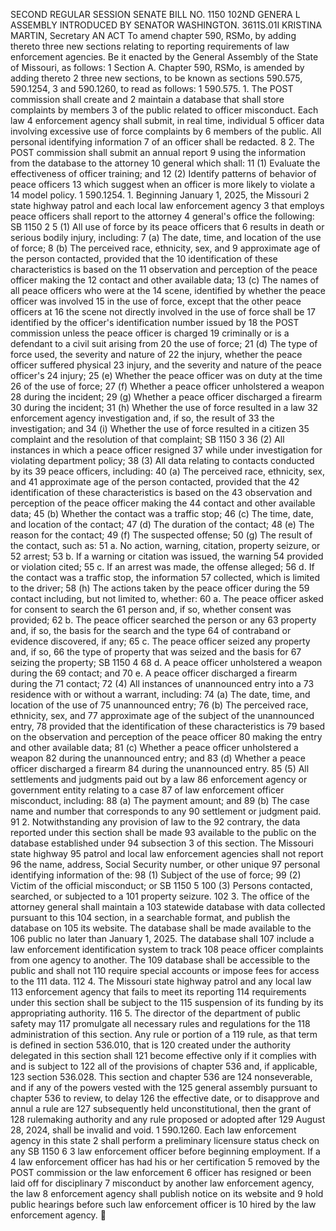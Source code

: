 SECOND REGULAR SESSION
SENATE BILL NO. 1150
102ND GENERA L ASSEMBLY
INTRODUCED BY SENATOR WASHINGTON.
3611S.01I KRISTINA MARTIN, Secretary
AN ACT
To amend chapter 590, RSMo, by adding thereto three new sections relating to reporting
requirements of law enforcement agencies.
Be it enacted by the General Assembly of the State of Missouri, as follows:
1 Section A. Chapter 590, RSMo, is amended by adding thereto
2 three new sections, to be known as sections 590.575, 590.1254,
3 and 590.1260, to read as follows:
1 590.575. 1. The POST commission shall create and
2 maintain a database that shall store complaints by members
3 of the public related to officer misconduct. Each law
4 enforcement agency shall submit, in real time, individual
5 officer data involving excessive use of force complaints by
6 members of the public. All personal identifying information
7 of an officer shall be redacted.
8 2. The POST commission shall submit an annual report
9 using the information from the database to the attorney
10 general which shall:
11 (1) Evaluate the effectiveness of officer training; and
12 (2) Identify patterns of behavior of peace officers
13 which suggest when an officer is more likely to violate a
14 model policy.
1 590.1254. 1. Beginning January 1, 2025, the Missouri
2 state highway patrol and each local law enforcement agency
3 that employs peace officers shall report to the attorney
4 general's office the following:
SB 1150 2
5 (1) All use of force by its peace officers that
6 results in death or serious bodily injury, including:
7 (a) The date, time, and location of the use of force;
8 (b) The perceived race, ethnicity, sex, and
9 approximate age of the person contacted, provided that the
10 identification of these characteristics is based on the
11 observation and perception of the peace officer making the
12 contact and other available data;
13 (c) The names of all peace officers who were at the
14 scene, identified by whether the peace officer was involved
15 in the use of force, except that the other peace officers at
16 the scene not directly involved in the use of force shall be
17 identified by the officer's identification number issued by
18 the POST commission unless the peace officer is charged
19 criminally or is a defendant to a civil suit arising from
20 the use of force;
21 (d) The type of force used, the severity and nature of
22 the injury, whether the peace officer suffered physical
23 injury, and the severity and nature of the peace officer's
24 injury;
25 (e) Whether the peace officer was on duty at the time
26 of the use of force;
27 (f) Whether a peace officer unholstered a weapon
28 during the incident;
29 (g) Whether a peace officer discharged a firearm
30 during the incident;
31 (h) Whether the use of force resulted in a law
32 enforcement agency investigation and, if so, the result of
33 the investigation; and
34 (i) Whether the use of force resulted in a citizen
35 complaint and the resolution of that complaint;
SB 1150 3
36 (2) All instances in which a peace officer resigned
37 while under investigation for violating department policy;
38 (3) All data relating to contacts conducted by its
39 peace officers, including:
40 (a) The perceived race, ethnicity, sex, and
41 approximate age of the person contacted, provided that the
42 identification of these characteristics is based on the
43 observation and perception of the peace officer making the
44 contact and other available data;
45 (b) Whether the contact was a traffic stop;
46 (c) The time, date, and location of the contact;
47 (d) The duration of the contact;
48 (e) The reason for the contact;
49 (f) The suspected offense;
50 (g) The result of the contact, such as:
51 a. No action, warning, citation, property seizure, or
52 arrest;
53 b. If a warning or citation was issued, the warning
54 provided or violation cited;
55 c. If an arrest was made, the offense alleged;
56 d. If the contact was a traffic stop, the information
57 collected, which is limited to the driver;
58 (h) The actions taken by the peace officer during the
59 contact including, but not limited to, whether:
60 a. The peace officer asked for consent to search the
61 person and, if so, whether consent was provided;
62 b. The peace officer searched the person or any
63 property and, if so, the basis for the search and the type
64 of contraband or evidence discovered, if any;
65 c. The peace officer seized any property and, if so,
66 the type of property that was seized and the basis for
67 seizing the property;
SB 1150 4
68 d. A peace officer unholstered a weapon during the
69 contact; and
70 e. A peace officer discharged a firearm during the
71 contact;
72 (4) All instances of unannounced entry into a
73 residence with or without a warrant, including:
74 (a) The date, time, and location of the use of
75 unannounced entry;
76 (b) The perceived race, ethnicity, sex, and
77 approximate age of the subject of the unannounced entry,
78 provided that the identification of these characteristics is
79 based on the observation and perception of the peace officer
80 making the entry and other available data;
81 (c) Whether a peace officer unholstered a weapon
82 during the unannounced entry; and
83 (d) Whether a peace officer discharged a firearm
84 during the unannounced entry.
85 (5) All settlements and judgments paid out by a law
86 enforcement agency or government entity relating to a case
87 of law enforcement officer misconduct, including:
88 (a) The payment amount; and
89 (b) The case name and number that corresponds to any
90 settlement or judgment paid.
91 2. Notwithstanding any provision of law to the
92 contrary, the data reported under this section shall be made
93 available to the public on the database established under
94 subsection 3 of this section. The Missouri state highway
95 patrol and local law enforcement agencies shall not report
96 the name, address, Social Security number, or other unique
97 personal identifying information of the:
98 (1) Subject of the use of force;
99 (2) Victim of the official misconduct; or
SB 1150 5
100 (3) Persons contacted, searched, or subjected to a
101 property seizure.
102 3. The office of the attorney general shall maintain a
103 statewide database with data collected pursuant to this
104 section, in a searchable format, and publish the database on
105 its website. The database shall be made available to the
106 public no later than January 1, 2025. The database shall
107 include a law enforcement identification system to track
108 peace officer complaints from one agency to another. The
109 database shall be accessible to the public and shall not
110 require special accounts or impose fees for access to the
111 data.
112 4. The Missouri state highway patrol and any local law
113 enforcement agency that fails to meet its reporting
114 requirements under this section shall be subject to the
115 suspension of its funding by its appropriating authority.
116 5. The director of the department of public safety may
117 promulgate all necessary rules and regulations for the
118 administration of this section. Any rule or portion of a
119 rule, as that term is defined in section 536.010, that is
120 created under the authority delegated in this section shall
121 become effective only if it complies with and is subject to
122 all of the provisions of chapter 536 and, if applicable,
123 section 536.028. This section and chapter 536 are
124 nonseverable, and if any of the powers vested with the
125 general assembly pursuant to chapter 536 to review, to delay
126 the effective date, or to disapprove and annul a rule are
127 subsequently held unconstitutional, then the grant of
128 rulemaking authority and any rule proposed or adopted after
129 August 28, 2024, shall be invalid and void.
1 590.1260. Each law enforcement agency in this state
2 shall perform a preliminary licensure status check on any
SB 1150 6
3 law enforcement officer before beginning employment. If a
4 law enforcement officer has had his or her certification
5 removed by the POST commission or the law enforcement
6 officer has resigned or been laid off for disciplinary
7 misconduct by another law enforcement agency, the law
8 enforcement agency shall publish notice on its website and
9 hold public hearings before such law enforcement officer is
10 hired by the law enforcement agency.
